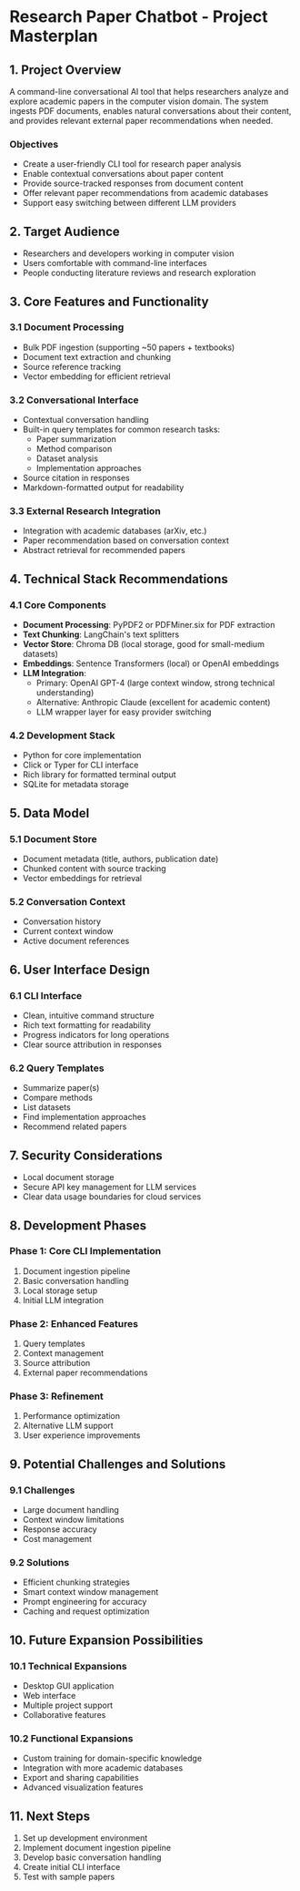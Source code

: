 # Research Paper Chatbot - Project Masterplan

## 1. Project Overview
A command-line conversational AI tool that helps researchers analyze and explore academic papers in the computer vision domain. The system ingests PDF documents, enables natural conversations about their content, and provides relevant external paper recommendations when needed.

### Objectives
- Create a user-friendly CLI tool for research paper analysis
- Enable contextual conversations about paper content
- Provide source-tracked responses from document content
- Offer relevant paper recommendations from academic databases
- Support easy switching between different LLM providers

## 2. Target Audience
- Researchers and developers working in computer vision
- Users comfortable with command-line interfaces
- People conducting literature reviews and research exploration

## 3. Core Features and Functionality

### 3.1 Document Processing
- Bulk PDF ingestion (supporting ~50 papers + textbooks)
- Document text extraction and chunking
- Source reference tracking
- Vector embedding for efficient retrieval

### 3.2 Conversational Interface
- Contextual conversation handling
- Built-in query templates for common research tasks:
  - Paper summarization
  - Method comparison
  - Dataset analysis
  - Implementation approaches
- Source citation in responses
- Markdown-formatted output for readability

### 3.3 External Research Integration
- Integration with academic databases (arXiv, etc.)
- Paper recommendation based on conversation context
- Abstract retrieval for recommended papers

## 4. Technical Stack Recommendations

### 4.1 Core Components
- **Document Processing**: PyPDF2 or PDFMiner.six for PDF extraction
- **Text Chunking**: LangChain's text splitters
- **Vector Store**: Chroma DB (local storage, good for small-medium datasets)
- **Embeddings**: Sentence Transformers (local) or OpenAI embeddings
- **LLM Integration**: 
  - Primary: OpenAI GPT-4 (large context window, strong technical understanding)
  - Alternative: Anthropic Claude (excellent for academic content)
  - LLM wrapper layer for easy provider switching

### 4.2 Development Stack
- Python for core implementation
- Click or Typer for CLI interface
- Rich library for formatted terminal output
- SQLite for metadata storage

## 5. Data Model

### 5.1 Document Store
- Document metadata (title, authors, publication date)
- Chunked content with source tracking
- Vector embeddings for retrieval

### 5.2 Conversation Context
- Conversation history
- Current context window
- Active document references

## 6. User Interface Design

### 6.1 CLI Interface
- Clean, intuitive command structure
- Rich text formatting for readability
- Progress indicators for long operations
- Clear source attribution in responses

### 6.2 Query Templates
- Summarize paper(s)
- Compare methods
- List datasets
- Find implementation approaches
- Recommend related papers

## 7. Security Considerations
- Local document storage
- Secure API key management for LLM services
- Clear data usage boundaries for cloud services

## 8. Development Phases

### Phase 1: Core CLI Implementation
1. Document ingestion pipeline
2. Basic conversation handling
3. Local storage setup
4. Initial LLM integration

### Phase 2: Enhanced Features
1. Query templates
2. Context management
3. Source attribution
4. External paper recommendations

### Phase 3: Refinement
1. Performance optimization
2. Alternative LLM support
3. User experience improvements

## 9. Potential Challenges and Solutions

### 9.1 Challenges
- Large document handling
- Context window limitations
- Response accuracy
- Cost management

### 9.2 Solutions
- Efficient chunking strategies
- Smart context window management
- Prompt engineering for accuracy
- Caching and request optimization

## 10. Future Expansion Possibilities

### 10.1 Technical Expansions
- Desktop GUI application
- Web interface
- Multiple project support
- Collaborative features

### 10.2 Functional Expansions
- Custom training for domain-specific knowledge
- Integration with more academic databases
- Export and sharing capabilities
- Advanced visualization features

## 11. Next Steps
1. Set up development environment
2. Implement document ingestion pipeline
3. Develop basic conversation handling
4. Create initial CLI interface
5. Test with sample papers
